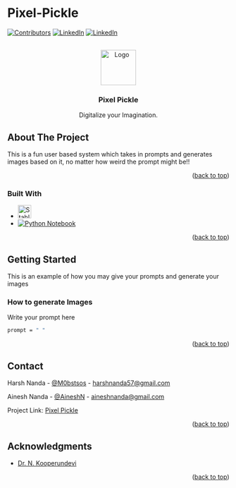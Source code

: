 # Pixel-Pickle

<!-- PROJECT SHIELDS -->
<!--
*** I'm using markdown "reference style" links for readability.
*** Reference links are enclosed in brackets [ ] instead of parentheses ( ).
*** See the bottom of this document for the declaration of the reference variables
*** for contributors-url, forks-url, etc. This is an optional, concise syntax you may use.
Hello World.
*** https://www.markdownguide.org/basic-syntax/#reference-style-links
-->
[![Contributors][contributors-shield]][contributors-url]
[![LinkedIn][linkedin-shield]][linkedin-url]
[![LinkedIn][linkedin-shield]][linkedin-aurl]



<!-- PROJECT LOGO -->
<br />
<div align="center">
  <a href="https://github.com/McSpicyAss/Pixel Pickel">
    <img src="https://i.pinimg.com/564x/ca/cb/ed/cacbed45199aa97670ce51c22fcd1b42.jpg" alt="Logo" width="80" height="80">
  </a>
  
<h3 align="center">Pixel Pickle</h3>
  <p align="center">
    Digitalize your Imagination.
    <br />
  </p>
</div>


<!-- ABOUT THE PROJECT -->
## About The Project

This is a fun user based system which takes in prompts and generates images based on it, no matter how weird the prompt might be!!

<p align="right">(<a href="#readme-top">back to top</a>)</p>



### Built With

* [<img src="https://stablediffusionweb.com/logo.png" alt="Stable Diffusion" width="30">][Stable-Url]
* [<img src="https://upload.wikimedia.org/wikipedia/commons/thumb/c/c3/Python-logo-notext.svg/30px-Python-logo-notext.svg.png" alt="Python Notebook" />][python-notebook-url]

<p align="right">(<a href="#readme-top">back to top</a>)</p>



<!-- GETTING STARTED -->
## Getting Started

This is an example of how you may give your prompts and generate your images

### How to generate Images

 Write your prompt here
   ```sh
   prompt = " "
   ```
<p align="right">(<a href="#readme-top">back to top</a>)</p>

<!-- CONTACT -->
## Contact

Harsh Nanda - [@M0bstsos](https://twitter.com/M0bstos) - harshnanda57@gmail.com

Ainesh Nanda - [@AineshN](https://twitter.com/AineshN) - aineshnanda@gmail.com

Project Link: [Pixel Pickle](https://github.com/McSpicyAss/Pixel-Pickle)

<p align="right">(<a href="#readme-top">back to top</a>)</p>



<!-- ACKNOWLEDGMENTS -->
## Acknowledgments

* [Dr. N. Kooperundevi]()

<p align="right">(<a href="#readme-top">back to top</a>)</p>



<!-- MARKDOWN LINKS & IMAGES -->
<!-- https://www.markdownguide.org/basic-syntax/#reference-style-links -->
[contributors-shield]: https://img.shields.io/github/contributors/McSpicyAss/Pixel-Pickle.svg?style=for-the-badge
[contributors-url]: https://github.com/McSpicyAss/Pixel-Pickle/graphs/contributors
[linkedin-shield]: https://img.shields.io/badge/-LinkedIn-black.svg?style=for-the-badge&logo=linkedin&colorB=555
[linkedin-url]: https://linkedin.com/in/harsh-nanda-85104b245
[linkedin-aurl]: 
https://www.linkedin.com/in/ainesh-nanda-696531274
[Stable Diffusion]:https://stablediffusionweb.com/logo.png
[Stable-Url]: https://stablediffusionweb.com/
[python-notebook-shield]:https://upload.wikimedia.org/wikipedia/commons/thumb/c/c3/Python-logo-notext.svg/800px-Python-logo-notext.svg.png?20220821155029
[python-notebook-url]: https://colab.research.google.com/github/McSpicyAss/Pixel-Pickle/blob/main/Pixel%20Pickle/image_generation_using_stable_diffusion.ipynb
